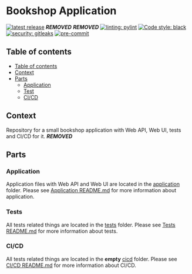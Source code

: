 # Bookshop Application

[![latest release](***REMOVED***/-/badges/release.svg)](***REMOVED***/-/releases)
***REMOVED***
***REMOVED***
[![linting: pylint](https://img.shields.io/badge/linting-pylint-yellowgreen)](https://github.com/PyCQA/pylint)
[![Code style: black](https://img.shields.io/badge/code%20style-black-000000.svg)](https://github.com/psf/black)
[![security: gitleaks](https://img.shields.io/badge/security-gitleaks-blue.svg)](https://github.com/PyCQA/bandit)
[![pre-commit](https://img.shields.io/badge/pre--commit-enabled-brightgreen?logo=pre-commit)](https://github.com/pre-commit/pre-commit)


## Table of contents
* [Table of contents](#table-of-contents)
* [Context](#context)
* [Parts](#parts)
  * [Application](#application)
  * [Test](#tests)
  * [CI/CD](#cicd)

## Context

Repository for a small bookshop application with Web API, Web UI, tests and CI/CD for it. ***REMOVED***

## Parts

### Application

Application files with Web API and Web UI are located in the [application](application) folder.
Please see [Application README.md](application/README.md) for more information about application.

### Tests

All tests related things are located in the [tests](tests) folder.
Please see [Tests README.md](tests/README.md) for more information about tests.


### CI/CD

All tests related things are located in the **empty** [cicd](cicd) folder.
Please see [CI/CD README.md](cicd/README.md) for more information about CI/CD.
